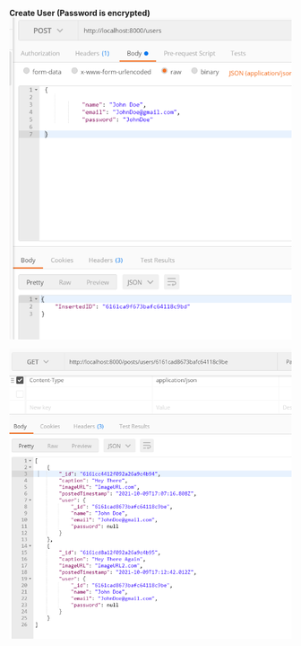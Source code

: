 <B> Create User (Password is encrypted)</B>
 ![Screenshot](https://github.com/riteshshukla04/REST_API_USING_GO/blob/master/Screenshots/User%20created.PNG)

![Screenshot](https://github.com/riteshshukla04/REST_API_USING_GO/blob/master/Screenshots/GET%20ALL%20POST%20of%20USER.PNG)
